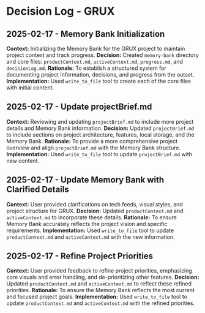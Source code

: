 # Decision Log - GRUX

## 2025-02-17 - Memory Bank Initialization
**Context:** Initializing the Memory Bank for the GRUX project to maintain project context and track progress.
**Decision:** Created `memory-bank` directory and core files: `productContext.md`, `activeContext.md`, `progress.md`, and `decisionLog.md`.
**Rationale:** To establish a structured system for documenting project information, decisions, and progress from the outset.
**Implementation:** Used `write_to_file` tool to create each of the core files with initial content.

## 2025-02-17 - Update projectBrief.md
**Context:** Reviewing and updating `projectBrief.md` to include more project details and Memory Bank information.
**Decision:** Updated `projectBrief.md` to include sections on project architecture, features, local storage, and the Memory Bank.
**Rationale:** To provide a more comprehensive project overview and align `projectBrief.md` with the Memory Bank structure.
**Implementation:** Used `write_to_file` tool to update `projectBrief.md` with new content.

## 2025-02-17 - Update Memory Bank with Clarified Details
**Context:** User provided clarifications on tech feeds, visual styles, and project structure for GRUX.
**Decision:** Updated `productContext.md` and `activeContext.md` to incorporate these details.
**Rationale:** To ensure Memory Bank accurately reflects the project vision and specific requirements.
**Implementation:** Used `write_to_file` tool to update `productContext.md` and `activeContext.md` with the new information.

## 2025-02-17 - Refine Project Priorities
**Context:** User provided feedback to refine project priorities, emphasizing core visuals and error handling, and de-prioritizing other features.
**Decision:** Updated `productContext.md` and `activeContext.md` to reflect these refined priorities.
**Rationale:** To ensure the Memory Bank reflects the most current and focused project goals.
**Implementation:** Used `write_to_file` tool to update `productContext.md` and `activeContext.md` with the refined priorities.